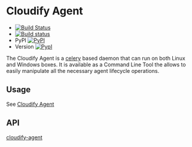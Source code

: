 # Cloudify Agent

* [![Build Status](https://travis-ci.org/cloudify-cosmo/cloudify-agent.svg?branch=CFY-2649-cloudify-agent)](https://travis-ci.org/cloudify-cosmo/cloudify-agent)
* [![Build status](https://ci.appveyor.com/api/projects/status/pajjhmt41q6l061b/branch/CFY-2649-cloudify-agent?svg=true)](https://ci.appveyor.com/project/iliapolo/cloudify-agent/branch/CFY-2649-cloudify-agent)
* PyPI [![PyPI](http://img.shields.io/pypi/dm/cloudify-agent.svg)](http://img.shields.io/pypi/dm/cloudify-agent.svg)
* Version [![PypI](http://img.shields.io/pypi/v/cloudify-agent.svg)](http://img.shields.io/pypi/v/cloudify-agent.svg)


The Cloudify Agent is a [celery](http://www.celeryproject.org/) based daemon that can run on both Linux
and Windows boxes. It is available as a Command Line Tool the allows to
easily manipulate all the necessary agent lifecycle operations.

## Usage

See [Cloudify Agent](http://getcloudify.org/guide/3.3/cloudify-agent.html)

## API

[cloudify-agent](READ-THE-DOCS-LINK-HERE)